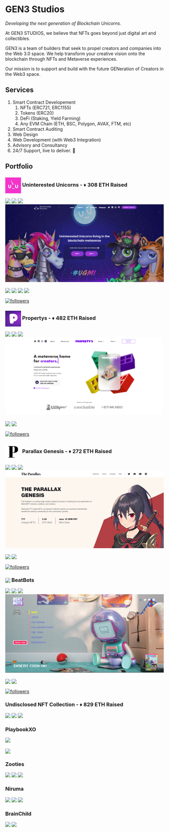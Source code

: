 # GEN3 Studios

_Developing the next generation of Blockchain Unicorns._

At GEN3 STUDIOS, we believe that NFTs goes beyond just digital art and collectibles.

GEN3 is a team of builders that seek to propel creators and companies into the Web 3.0 space. We help transform your creative vision onto the blockchain through NFTs and Metaverse experiences.

Our mission is to support and build with the future GENeration of Creators in the Web3 space.

## Services

1. Smart Contract Developement
   1. NFTs (ERC721, ERC1155)
   2. Tokens (ERC20)
   3. DeFi (Staking, Yield Farming)
   4. Any EVM Chain (ETH, BSC, Polygon, AVAX, FTM, etc)
2. Smart Contract Auditing
3. Web Design
4. Web Development (with Web3 Integration)
5. Advisory and Consultancy
6. 24/7 Support, live to deliver. 💖

## Portfolio

### <img align="center" src="https://raw.githubusercontent.com/GEN3labs/.github/main/profile/assets/uninterestedunicorns.jpg" width="50"> Uninterested Unicorns - ♦️ 308 ETH Raised

<p align="left">
<img src="https://img.shields.io/badge/Completed-Green"/>
<img src="https://img.shields.io/badge/NFT-blue"/>
<img src="https://img.shields.io/badge/Web Development-lightblue"/>

<img src="https://raw.githubusercontent.com/GEN3labs/.github/main/profile/assets/uninterestedunicorns-website.png">

<p align="left">
<a href="https://uunicorns.io/" target="blank"><img align="center" src="https://img.shields.io/badge/WEBSITE-FFFFFF?style=for-the-badge&logo=googlechrome&logoColor=4285F4"></a>
<a href="https://opensea.io/collection/ununicornsofficial" target="blank"><img align="center" src="https://img.shields.io/badge/GEN1-FFFFFF?style=for-the-badge&logo=opensea&logoColor=2081E2"></a>
<a href="https://opensea.io/collection/uninterestedunicornsv2" target="blank"><img align="center" src="https://img.shields.io/badge/GEN2-FFFFFF?style=for-the-badge&logo=opensea&logoColor=2081E2"></a>
<a href="https://opensea.io/collection/uninterestedunicornsgenesisvx" target="blank"><img align="center" src="https://img.shields.io/badge/GEN1 VOXEL-FFFFFF?style=for-the-badge&logo=opensea&logoColor=2081E2"></a>

<a href="https://twitter.com/U_UnicornsNFT" target="blank"><img align="center" alt="followers" title="Follow me on Twitter" src="https://img.shields.io/twitter/follow/U_UnicornsNFT?color=FFFFFF&logo=twitter&logoColor=white&style=for-the-badge"/></a>

### <img align="center" src="https://raw.githubusercontent.com/GEN3labs/.github/main/profile/assets/propertys.jpg" width="50"> Propertys - ♦️ 482 ETH Raised

<p align="left">
<img src="https://img.shields.io/badge/Completed-Green"/>
<img src="https://img.shields.io/badge/NFT-blue"/>
<img src="https://img.shields.io/badge/Web Development-lightblue"/>

<img src="https://raw.githubusercontent.com/GEN3labs/.github/main/profile/assets/propertys-website.png">

<a href="https://propertys.xyz/" target="blank"><img align="center" src="https://img.shields.io/badge/WEBSITE-FFFFFF?style=for-the-badge&logo=googlechrome&logoColor=4285F4"></a>
<a href="https://opensea.io/collection/propertysofficial" target="blank"><img align="center" src="https://img.shields.io/badge/OPENSEA-FFFFFF?style=for-the-badge&logo=opensea&logoColor=2081E2"></a>

<a href="https://twitter.com/propertys_nft" target="blank"><img align="center" alt="followers" title="Follow me on Twitter" src="https://img.shields.io/twitter/follow/propertys_nft?color=FFFFFF&logo=twitter&logoColor=white&style=for-the-badge"/></a>

### <img align="center" src="https://raw.githubusercontent.com/GEN3labs/.github/main/profile/assets/parallaxgenesis.jpg" width="50"> Parallax Genesis - ♦️ 272 ETH Raised

<p align="left">
<img src="https://img.shields.io/badge/Completed-Green"/>
<img src="https://img.shields.io/badge/NFT-blue"/>
<img src="https://img.shields.io/badge/Web Development-lightblue"/>

<img src="https://raw.githubusercontent.com/GEN3labs/.github/main/profile/assets/parallaxgenesis-website.png">

<a href="https://theparallax.com/" target="blank"><img align="center" src="https://img.shields.io/badge/WEBSITE-FFFFFF?style=for-the-badge&logo=googlechrome&logoColor=4285F4"></a>
<a href="https://opensea.io/collection/theparallaxgenesis" target="blank"><img align="center" src="https://img.shields.io/badge/OPENSEA-FFFFFF?style=for-the-badge&logo=opensea&logoColor=2081E2"></a>

<a href="https://twitter.com/TheParallaxHQ" target="blank"><img align="center" alt="followers" title="Follow me on Twitter" src="https://img.shields.io/twitter/follow/TheParallaxHQ?color=FFFFFF&logo=twitter&logoColor=white&style=for-the-badge"/></a>

### <img align="center" src="https://raw.githubusercontent.com/GEN3labs/.github/main/profile/assets/beatbots.gif" width="50"> BeatBots

<p align="left">
<img src="https://img.shields.io/badge/Completed-Green"/>
<img src="https://img.shields.io/badge/NFT-blue"/>
<img src="https://img.shields.io/badge/Web Development-lightblue"/>

<img src="https://raw.githubusercontent.com/GEN3labs/.github/main/profile/assets/beatbots-website.png">

<a href="https://www.thebeatbots.xyz/" target="blank"><img align="center" src="https://img.shields.io/badge/WEBSITE-FFFFFF?style=for-the-badge&logo=googlechrome&logoColor=4285F4"></a>
<a href="https://opensea.io/collection/beatbotsgenesis" target="blank"><img align="center" src="https://img.shields.io/badge/OPENSEA-FFFFFF?style=for-the-badge&logo=opensea&logoColor=2081E2"></a>

<a href="https://twitter.com/TheBeatBots" target="blank"><img align="center" alt="followers" title="Follow me on Twitter" src="https://img.shields.io/twitter/follow/TheBeatBots?color=FFFFFF&logo=twitter&logoColor=white&style=for-the-badge"/></a>

### Undisclosed NFT Collection - ♦️ 829 ETH Raised

<p align="left">
<img src="https://img.shields.io/badge/Completed-Green"/>
<img src="https://img.shields.io/badge/NFT-blue"/>
<img src="https://img.shields.io/badge/Web Development-lightblue"/>

### PlaybookXO

<p align="left">
<img src="https://img.shields.io/badge/Audit-red"/>

<a href="https://github.com/2manslkh/smartcontract-audits/blob/main/PlaybookXO%20Audit.pdf" target="blank"><img align="center" src="https://img.shields.io/badge/Audit-FFFFFF?style=for-the-badge&logo=Github&logoColor=000000"></a>

### Zooties

<p align="left">
<img src="https://img.shields.io/badge/Discontinued-red"/>
<img src="https://img.shields.io/badge/NFT-blue"/>
<img src="https://img.shields.io/badge/Web Development-lightblue"/>

### Niruma

<p align="left">
<img src="https://img.shields.io/badge/Discontinued-red"/>
<img src="https://img.shields.io/badge/NFT-blue"/>
<img src="https://img.shields.io/badge/Web Development-lightblue"/>

### BrainChild

<p align="left">
<img src="https://img.shields.io/badge/Discontinued-red"/>
<img src="https://img.shields.io/badge/Audit-red"/>
